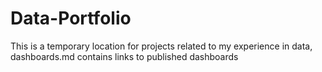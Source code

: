 # Data-Portfolio
This is a temporary location for projects related to my experience in data,
dashboards.md contains links to published dashboards 
